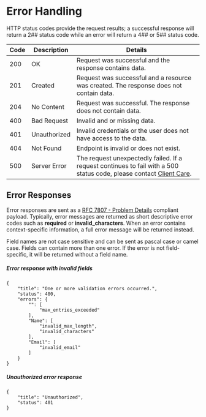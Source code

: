 # Error Handling

HTTP status codes provide the request results; a successful response will return a 2## status code while an error will return a 4## or 5## status code.

| Code   | Description   | Details                                                                                                         |
| -------|-------------- | --------------------------------------------------------------------------------------------------------------- | 
| 200    | OK            | Request was successful and the response contains data.                                                          |
| 201    | Created       | Request was successful and a resource was created. The response does not contain data.                          |
| 204    | No Content    | Request was successful. The response does not contain data.                                                     |
| 400    | Bad Request   | Invalid and or missing data.                                                                                    |
| 401    | Unauthorized  | Invalid credentials or the user does not have access to the data.                                               |
| 404    | Not Found     | Endpoint is invalid or does not exist.                                                                          |
| 500    | Server Error  | The request unexpectedly failed. If a request continues to fail with a 500 status code, please contact [Client Care](https://help.avanti.ca/support/tickets/new). |

## Error Responses


Error responses are sent as a [RFC 7807 - Problem Details](https://tools.ietf.org/html/rfc7807) compliant payload. Typically, error messages are returned as short descriptive error codes such as **required** or **invalid_characters**. When an error contains context-specific information,  a full error message will be returned instead.

Field names are not case sensitive and can be sent as pascal case or camel case. Fields can contain more than one error. If the error is not field-specific, it will be returned without a field name.

##### Error response with invalid fields

```
{
    "title": "One or more validation errors occurred.",
    "status": 400,
    "errors": {
        "": [
            "max_entries_exceeded"
        ],
        "Name": [
            "invalid_max_length",
            "invalid_characters"
        ],
        "Email": [
            "invalid_email"
        ]
    }
}
```

##### Unauthorized error response

```
{
    "title": "Unauthorized",
    "status": 401
}
```
